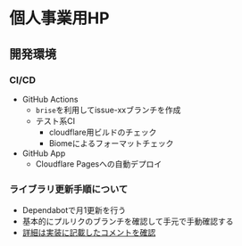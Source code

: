 # 個人事業用HP

## 開発環境

### CI/CD

- GitHub Actions
  - `brise`を利用してissue-xxブランチを作成
  - テスト系CI
    - cloudflare用ビルドのチェック
    - Biomeによるフォーマットチェック
- GitHub App
  - Cloudflare Pagesへの自動デプロイ

### ライブラリ更新手順について

- Dependabotで月1更新を行う
- 基本的にプルリクのブランチを確認して手元で手動確認する
- [詳細は実装に記載したコメントを確認](./.github/dependabot.yaml)
